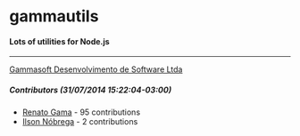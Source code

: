 # gammautils
#### Lots of utilities for Node.js
---
[Gammasoft Desenvolvimento de Software Ltda](contact@gammasoft.com.br)  

##### Contributors (31/07/2014 15:22:04-03:00)
- [Renato Gama](https://github.com/renatoargh) - 95 contributions
- [Ilson Nóbrega](https://github.com/inobrega) - 2 contributions